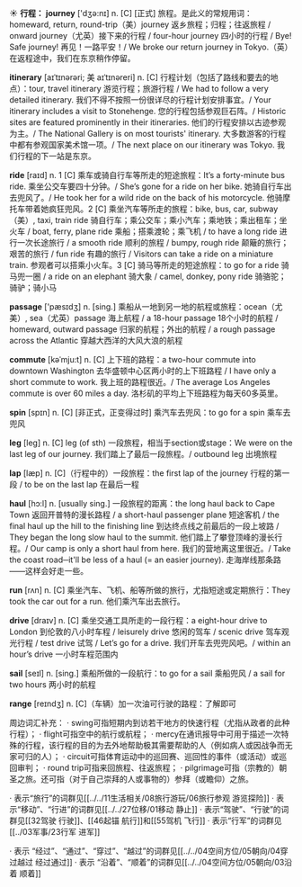 ☀ <span class="category">**行程：**</span>
<span class="vocabulary">**journey**</span> ['dӡə:nɪ] 
<span class="definition">n. [C] [正式] 旅程。是此义的常规用词：</span>homeward, return, round-trip（美）journey 返乡旅程；归程；往返旅程 / onward journey（尤英）接下来的行程 / four-hour journey 四小时的行程 / Bye! Safe journey! 再见！一路平安！/ We broke our return journey in Tokyo.（英）在返程途中，我们在东京稍作停留。
           
<span class="vocabulary">**itinerary**</span> [aɪˈtɪnərəri; 美 aɪˈtɪnəreri]
<span class="definition">n. [C] 行程计划（包括了路线和要去的地点）：</span>tour, travel itinerary 游览行程；旅游行程 / We had to follow a very detailed itinerary. 我们不得不按照一份很详尽的行程计划安排事宜。/ Your itinerary includes a visit to Stonehenge. 您的行程包括参观巨石阵。/ Historic sites are featured prominently in their itineraries. 他们的行程安排以古迹参观为主。/ The National Gallery is on most tourists' itinerary. 大多数游客的行程中都有参观国家美术馆一项。/ The next place on our itinerary was Tokyo. 我们行程的下一站是东京。

<span class="vocabulary">**ride**</span> [raɪd] 
<span class="definition">n. 1 [C] 乘车或骑自行车等所走的短途旅程：</span>It’s a forty-minute bus ride. 乘坐公交车要四十分钟。/ She’s gone for a ride on her bike. 她骑自行车出去兜风了。/ He took her for a wild ride on the back of his motorcycle. 他骑摩托车带着她疯狂兜风。<span class="definition">2 [C] 乘坐汽车等所走的旅程：</span>bike, bus, car, subway（美）, taxi, train ride 骑自行车；乘公交车；乘小汽车；乘地铁；乘出租车；坐火车 / boat, ferry, plane ride 乘船；搭乘渡轮；乘飞机 / to have a long ride 进行一次长途旅行 / a smooth ride 顺利的旅程 / bumpy, rough ride 颠簸的旅行；艰苦的旅行 / fun ride 有趣的旅行 / Visitors can take a ride on a miniature train. 参观者可以搭乘小火车。<span class="definition">3 [C] 骑马等所走的短途旅程：</span>to go for a ride 骑马兜一圈 / a ride on an elephant 骑大象 / camel, donkey, pony ride 骑骆驼；骑驴；骑小马

<span class="vocabulary">**passage**</span> ['pæsɪdӡ] 
<span class="definition">n. [sing.] 乘船从一地到另一地的航程或旅程：</span>ocean（尤美）, sea（尤英）passage 海上航程 / a 18-hour passage 18个小时的航程 / homeward, outward passage 归家的航程；外出的航程 / a rough passage across the Atlantic 穿越大西洋的大风大浪的航程
           
<span class="vocabulary">**commute**</span> [kəˈmju:t]
<span class="definition">n. [C] 上下班的路程：</span>a two-hour commute into downtown Washington 去华盛顿中心区两小时的上下班路程 / I have only a short commute to work. 我上班的路程很近。/ The average Los Angeles commute is over 60 miles a day. 洛杉矶的平均上下班路程为每天60多英里。

<span class="vocabulary">**spin**</span> [spɪn] 
<span class="definition">n. [C] [非正式，正变得过时] 乘汽车去兜风：</span>to go for a spin 乘车去兜风

<span class="vocabulary">**leg**</span> [leɡ] 
<span class="definition">n. [C] leg (of sth) 一段旅程，相当于section或stage：</span>We were on the last leg of our journey. 我们踏上了最后一段旅程。/ outbound leg 出境旅程

<span class="vocabulary">**lap**</span> [læp] 
<span class="definition">n. [C]（行程中的）一段旅程：</span>the first lap of the journey 行程的第一段 / to be on the last lap 在最后一程
           
<span class="vocabulary">**haul**</span> [hɔ:l]
<span class="definition">n. [usually sing.] 一段旅程的距离：</span>the long haul back to Cape Town 返回开普特的漫长路程 / a short-haul passenger plane 短途客机 / the final haul up the hill to the finishing line 到达终点线之前最后的一段上坡路 / They began the long slow haul to the summit. 他们踏上了攀登顶峰的漫长行程。/ Our camp is only a short haul from here. 我们的营地离这里很近。/ Take the coast road─it'll be less of a haul (= an easier journey). 走海岸线那条路——这样会好走一些。

<span class="vocabulary">**run**</span> [rʌn] 
<span class="definition">n. [C] 乘坐汽车、飞机、船等所做的旅行，尤指短途或定期旅行：</span>They took the car out for a run. 他们乘汽车出去旅行。

<span class="vocabulary">**drive**</span> [draɪv] 
<span class="definition">n. [C] 乘坐交通工具所走的一段行程：</span>a eight-hour drive to London 到伦敦的八小时车程 / leisurely drive 悠闲的驾车 / scenic drive 驾车观光行程 / test drive 试驾 / Let’s go for a drive. 我们开车去兜兜风吧。/ within an hour’s drive 一小时车程范围内

<span class="vocabulary">**sail**</span> [seɪl] 
<span class="definition">n. [sing.] 乘船所做的一段航行：</span>to go for a sail 乘船兜风 / a sail for two hours 两小时的航程

<span class="vocabulary">**range**</span> [reɪndӡ] 
<span class="definition">n. [C]（车辆）加一次油可行驶的路程：</span>了解即可

周边词汇补充：
· swing可指短期内到访若干地方的快速行程（尤指从政者的此种行程）；
· flight可指空中的航行或航程；
· mercy在通讯报导中可用于描述一次特殊的行程，该行程的目的为去外地帮助极其需要帮助的人（例如病人或因战争而无家可归的人）；
· circuit可指体育运动中的巡回赛、巡回性的事件（或活动）或巡回审判；
· round trip可指来回旅程、往返旅程；
· pilgrimage可指（宗教的）朝圣之旅。还可指（对于自己崇拜的人或事物的）参拜（或瞻仰）之旅。

· 表示“旅行”的词群见[[../../11生活相关/08旅行游玩/06旅行参观 游览探险]]
· 表示“移动”、“行进”的词群见[[../../27位移/01移动 静止]]
· 表示“驾驶”、“行驶”的词群见[[32驾驶 行驶]]、[[46起锚 航行]]和[[55驾机 飞行]]
· 表示“行军”的词群见[[../03军事/23行军 进军]]

· 表示 “经过”、“通过”、“穿过”、“越过”的词群见[[../../04空间方位/05朝向/04穿过越过 经过通过]]
· 表示 “沿着”、“顺着”的词群见[[../../04空间方位/05朝向/03沿着 顺着]]
